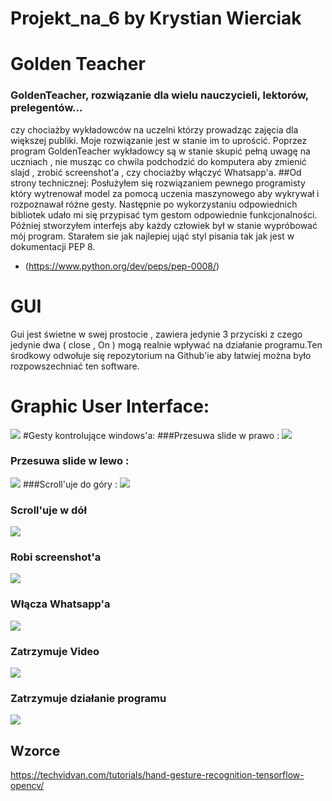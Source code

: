 # Projekt_na_6 by Krystian Wierciak
# Golden Teacher
### GoldenTeacher, rozwiązanie dla wielu nauczycieli, lektorów, prelegentów... 
czy chociażby wykładowców na uczelni którzy prowadząc zajęcia dla większej publiki. Moje rozwiązanie jest w stanie im to
uprościć. Poprzez program GoldenTeacher wykładowcy są w stanie skupić pełną uwagę na uczniach , nie musząc co chwila
podchodzić do komputera aby zmienić slajd , zrobić screenshot'a , czy chociażby włączyć Whatsapp'a. 
##Od strony technicznej:
Posłużyłem się rozwiązaniem pewnego programisty który wytrenował model za pomocą uczenia maszynowego aby wykrywał i 
rozpoznawał różne gesty. Następnie po wykorzystaniu odpowiednich bibliotek udało mi się przypisać tym gestom 
odpowiednie funkcjonalności. Później stworzyłem interfejs aby każdy człowiek był w stanie wypróbować mój program. 
Starałem sie jak najlepiej ująć styl pisania tak jak jest w dokumentacji PEP 8.
* (https://www.python.org/dev/peps/pep-0008/)
# GUI
Gui jest świetne w swej prostocie , zawiera jedynie 3 przyciski z czego jedynie dwa ( close , On ) mogą realnie 
wpływać na działanie programu.Ten środkowy odwołuje się repozytorium na Github'ie aby łatwiej można  było rozpowszechniać
ten software.
# Graphic User Interface: 
![](../../../Desktop/opis_gestow/gui.png)
#Gesty kontrolujące windows'a:
###Przesuwa slide w prawo :
![](../../../Desktop/opis_gestow/slide_right.png)
### Przesuwa slide w lewo : 
![](../../../Desktop/opis_gestow/slide_left.png)
###Scroll'uje do góry :
![](../../../Desktop/opis_gestow/up.png)
### Scroll'uje w dół
![](../../../Desktop/opis_gestow/down.png)
### Robi screenshot'a
![](../../../Desktop/opis_gestow/screenshot.png)
### Włącza Whatsapp'a
![](../../../Desktop/opis_gestow/turn_on_whatsapp.png)
### Zatrzymuje Video
![](../../../Desktop/opis_gestow/stop.png)
### Zatrzymuje działanie programu
![](../../../Desktop/opis_gestow/close.png)
## Wzorce
https://techvidvan.com/tutorials/hand-gesture-recognition-tensorflow-opencv/
